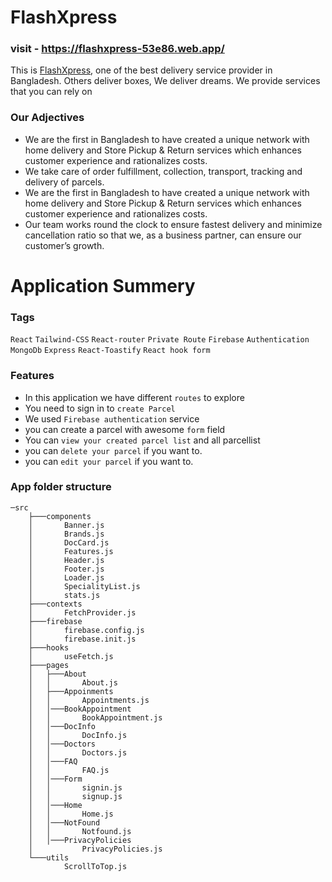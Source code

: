 # FlashXpress
### visit - https://flashxpress-53e86.web.app/

This is [FlashXpress](https://flashxpress-53e86.web.app/), one of the best delivery service provider in Bangladesh. Others deliver boxes, We deliver dreams. We provide services that you can rely on

### Our Adjectives

* We are the first in Bangladesh to have created a unique network with home delivery and Store Pickup & Return services which enhances customer experience and rationalizes costs.
* We take care of order fulfillment, collection, transport, tracking and delivery of parcels.
* We are the first in Bangladesh to have created a unique network with home delivery and Store Pickup & Return services which enhances customer experience and rationalizes costs.
* Our team works round the clock to ensure fastest delivery and minimize cancellation ratio so that we, as a business partner, can ensure our customer’s growth.

# Application Summery

### Tags

`React` `Tailwind-CSS` `React-router` `Private Route` `Firebase` `Authentication` `MongoDb` `Express` `React-Toastify` `React hook form`

### Features

* In this application we have different `routes` to explore
* You need to sign in to `create Parcel`
* We used `Firebase authentication` service
* you can create a parcel with awesome `form` field
* You can `view your created parcel list` and all parcellist
* you can `delete your parcel` if you want to.
* you can `edit your parcel` if you want to.

### App folder structure

```
─src
    ├───components
    │       Banner.js
    │       Brands.js
    │       DocCard.js
    │       Features.js
    │       Header.js
    │       Footer.js
    │       Loader.js
    │       SpecialityList.js
    │       stats.js
    ├───contexts
    │       FetchProvider.js 
    ├───firebase
    │       firebase.config.js
    │       firebase.init.js
    ├───hooks
    │       useFetch.js
    ├───pages
    │   ├───About
    │   │       About.js
    │   ├───Appoinments
    │   │       Appointments.js
    │   │───BookAppointment
    │   │       BookAppointment.js
    │   │───DocInfo
    │   │       DocInfo.js
    │   │───Doctors
    │   │       Doctors.js
    │   │───FAQ
    │   │       FAQ.js
    │   │───Form
    │   │       signin.js
    │   │       signup.js
    │   │───Home
    │   │       Home.js
    │   │───NotFound
    │   │       Notfound.js
    │   │───PrivacyPolicies
    │           PrivacyPolicies.js
    └───utils
            ScrollToTop.js
```